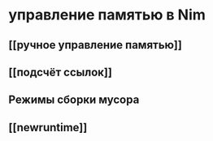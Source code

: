 # управление памятью в Nim

## [[ручное управление памятью]]
## [[подсчёт ссылок]]
## Режимы сборки мусора
## [[newruntime]]
